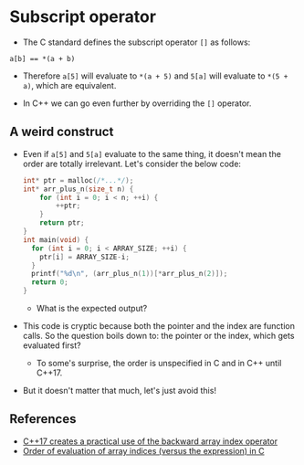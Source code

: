 # Subscript operator

- The C standard defines the subscript operator `[]` as follows:

```
a[b] == *(a + b)
```

- Therefore `a[5]` will evaluate to `*(a + 5)` and `5[a]` will evaluate
  to `*(5 + a)`, which are equivalent.

- In C++ we can go even further by overriding the `[]` operator.

## A weird construct

- Even if `a[5]` and `5[a]` evaluate to the same thing, it doesn't mean the
  order are totally irrelevant. Let's consider the below code:

  ```C
  int* ptr = malloc(/*...*/);
  int* arr_plus_n(size_t n) {
      for (int i = 0; i < n; ++i) {
          ++ptr;
      }
      return ptr;
  }
  int main(void) {
    for (int i = 0; i < ARRAY_SIZE; ++i) {
      ptr[i] = ARRAY_SIZE-i;
    }
    printf("%d\n", (arr_plus_n(1))[*arr_plus_n(2)]);
    return 0;
  }
  ```

  - What is the expected output?

- This code is cryptic because both the pointer and the index are function
  calls. So the question boils down to: the pointer or the index, which
  gets evaluated first?

  - To some's surprise, the order is unspecified in C and in C++ until C++17.

- But it doesn't matter that much, let's just avoid this!

## References

- [C++17 creates a practical use of the backward array index operator](https://devblogs.microsoft.com/oldnewthing/20230403-00/?p=108005)
- [Order of evaluation of array indices (versus the expression) in C](https://stackoverflow.com/questions/59722807/order-of-evaluation-of-array-indices-versus-the-expression-in-c)
